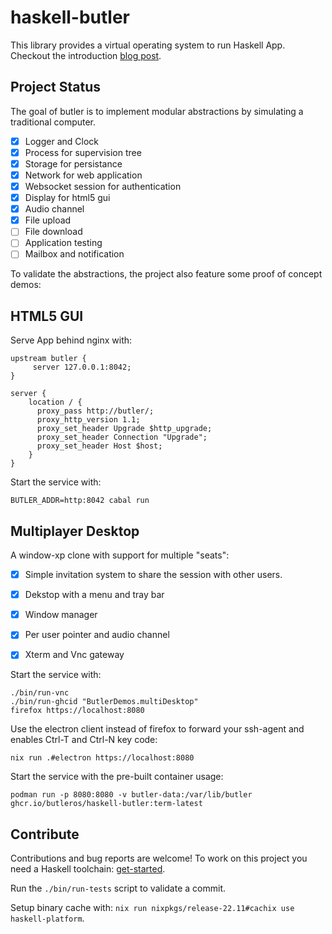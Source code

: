 # haskell-butler

This library provides a virtual operating system to run Haskell App.
Checkout the introduction [blog post](https://tristancacqueray.github.io/blog/introducing-butler).


## Project Status

The goal of butler is to implement modular abstractions
by simulating a traditional computer.

- [x] Logger and Clock
- [x] Process for supervision tree
- [x] Storage for persistance
- [x] Network for web application
- [x] Websocket session for authentication
- [x] Display for html5 gui
- [x] Audio channel
- [x] File upload
- [ ] File download
- [ ] Application testing
- [ ] Mailbox and notification

To validate the abstractions, the project also feature some proof of concept demos:


## HTML5 GUI

Serve App behind nginx with:

```
upstream butler {
     server 127.0.0.1:8042;
}

server {
    location / {
      proxy_pass http://butler/;
      proxy_http_version 1.1;
      proxy_set_header Upgrade $http_upgrade;
      proxy_set_header Connection "Upgrade";
      proxy_set_header Host $host;
    }
}
```

Start the service with:

```
BUTLER_ADDR=http:8042 cabal run
```


## Multiplayer Desktop

A window-xp clone with support for multiple "seats":

- [x] Simple invitation system to share the session with other users.
- [x] Dekstop with a menu and tray bar
- [x] Window manager
- [x] Per user pointer and audio channel
- [x] Xterm and Vnc gateway


Start the service with:

```ShellSession
./bin/run-vnc
./bin/run-ghcid "ButlerDemos.multiDesktop"
firefox https://localhost:8080
```

Use the electron client instead of firefox to forward your ssh-agent and enables Ctrl-T and Ctrl-N key code:

```ShellSession
nix run .#electron https://localhost:8080
```

Start the service with the pre-built container usage:

```ShellSession
podman run -p 8080:8080 -v butler-data:/var/lib/butler ghcr.io/butleros/haskell-butler:term-latest
```


## Contribute

Contributions and bug reports are welcome!
To work on this project you need a Haskell toolchain: [get-started](https://www.haskell.org/get-started/).

Run the `./bin/run-tests` script to validate a commit.

Setup binary cache with: `nix run nixpkgs/release-22.11#cachix use haskell-platform`.
